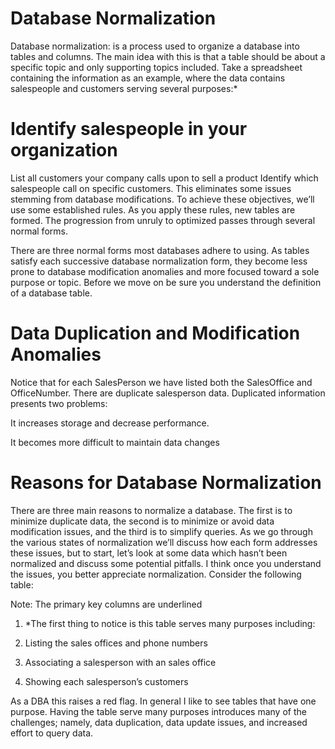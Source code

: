 # Database Normalization
Database normalization: is a process used to organize a database into tables and columns. The main idea with this is that a table should be about a specific topic and only supporting topics included. Take a spreadsheet containing the information as an example, where the data contains salespeople and customers serving several purposes:*

# Identify salespeople in your organization
List all customers your company calls upon to sell a product
Identify which salespeople call on specific customers.
This eliminates some issues stemming from database modifications. To achieve these objectives, we’ll use some established rules. As you apply these rules, new tables are formed. The progression from unruly to optimized passes through several normal forms.

There are three normal forms most databases adhere to using. As tables satisfy each successive database normalization form, they become less prone to database modification anomalies and more focused toward a sole purpose or topic. Before we move on be sure you understand the definition of a database table.


# Data Duplication and Modification Anomalies
Notice that for each SalesPerson we have listed both the SalesOffice and OfficeNumber. There are duplicate salesperson data. Duplicated information presents two problems:

It increases storage and decrease performance.

It becomes more difficult to maintain data changes

# Reasons for Database Normalization
There are three main reasons to normalize a database. The first is to minimize duplicate data, the second is to minimize or avoid data modification issues, and the third is to simplify queries. As we go through the various states of normalization we’ll discuss how each form addresses these issues, but to start, let’s look at some data which hasn’t been normalized and discuss some potential pitfalls. I think once you understand the issues, you better appreciate normalization. Consider the following table:

Note: The primary key columns are underlined

1) *The first thing to notice is this table serves many purposes including:

2) Listing the sales offices and phone numbers

3) Associating a salesperson with an sales office

4) Showing each salesperson’s customers

As a DBA this raises a red flag. In general I like to see tables that have one purpose. Having the table serve many purposes introduces many of the challenges; namely, data duplication, data update issues, and increased effort to query data.